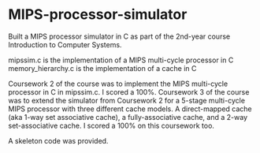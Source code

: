 # MIPS-processor-simulator
Built a MIPS processor simulator in C as part of the 2nd-year course Introduction to Computer Systems.

mipssim.c is the implementation of a MIPS multi-cycle processor in C
memory_hierarchy.c is the implementation of a cache in C

Coursework 2 of the course was to implement the MIPS multi-cycle processor in C in mipssim.c. I scored a 100%.
Coursework 3 of the course was to extend the simulator from Coursework 2 for a 5-stage multi-cycle MIPS processor with three different cache models. A direct-mapped cache (aka  1-way set associative cache), a fully-associative cache, and a  2-way set-associative cache. I scored a 100% on this coursework too.

A skeleton code was provided.
